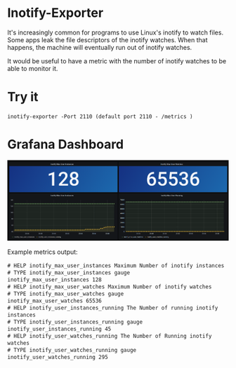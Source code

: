 # Inotify-Exporter
It's increasingly common for programs to use Linux's inotify to watch files. Some apps leak the file descriptors of the inotify watches. When that happens, the machine will eventually run out of inotify watches.

It would be useful to have a metric with the number of inotify watches to be able to monitor it.

# Try it
```
inotify-exporter -Port 2110 (default port 2110 - /metrics )
```
# Grafana Dashboard 

![plot](./Dashboard-Inotify.png)

Example metrics output:
```
# HELP inotify_max_user_instances Maximum Number of inotify instances
# TYPE inotify_max_user_instances gauge
inotify_max_user_instances 128
# HELP inotify_max_user_watches Maximum Number of inotify watches
# TYPE inotify_max_user_watches gauge
inotify_max_user_watches 65536
# HELP inotify_user_instances_running The Number of running inotify instances
# TYPE inotify_user_instances_running gauge
inotify_user_instances_running 45
# HELP inotify_user_watches_running The Number of Running inotify watches
# TYPE inotify_user_watches_running gauge
inotify_user_watches_running 295
```
